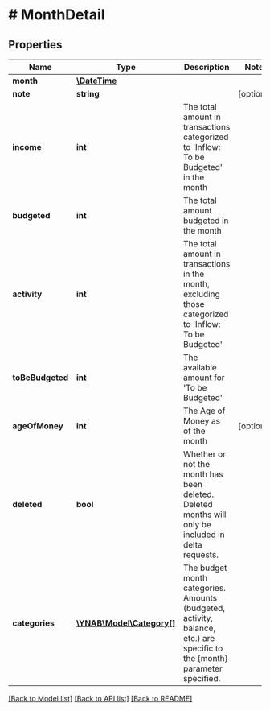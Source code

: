 # # MonthDetail

## Properties

Name | Type | Description | Notes
------------ | ------------- | ------------- | -------------
**month** | [**\DateTime**](\DateTime.md) |  | 
**note** | **string** |  | [optional] 
**income** | **int** | The total amount in transactions categorized to &#39;Inflow: To be Budgeted&#39; in the month | 
**budgeted** | **int** | The total amount budgeted in the month | 
**activity** | **int** | The total amount in transactions in the month, excluding those categorized to &#39;Inflow: To be Budgeted&#39; | 
**toBeBudgeted** | **int** | The available amount for &#39;To be Budgeted&#39; | 
**ageOfMoney** | **int** | The Age of Money as of the month | [optional] 
**deleted** | **bool** | Whether or not the month has been deleted.  Deleted months will only be included in delta requests. | 
**categories** | [**\YNAB\Model\Category[]**](Category.md) | The budget month categories.  Amounts (budgeted, activity, balance, etc.) are specific to the {month} parameter specified. | 

[[Back to Model list]](../../README.md#documentation-for-models) [[Back to API list]](../../README.md#documentation-for-api-endpoints) [[Back to README]](../../README.md)


